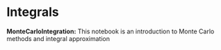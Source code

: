 # Integrals

**MonteCarloIntegration:** This notebook is an introduction to Monte Carlo methods and integral approximation
